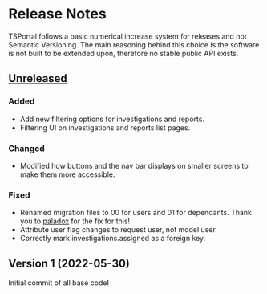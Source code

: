 # Release Notes

TSPortal follows a basic numerical increase system for releases and not Semantic Versioning.
The main reasoning behind this choice is the software is not built to be extended upon, therefore no stable public API exists.

## [Unreleased](https://github.com/miraheze/TSPortal/compare/v1...master)

### Added

- Add new filtering options for investigations and reports.
- Filtering UI on investigations and reports list pages.

### Changed

- Modified how buttons and the nav bar displays on smaller screens to make them more accessible.

### Fixed

- Renamed migration files to 00 for users and 01 for dependants. Thank you to [paladox](https://github.com/paladox) for the fix for this!
- Attribute user flag changes to request user, not model user.
- Correctly mark investigations.assigned as a foreign key.

## Version 1 (2022-05-30)

Initial commit of all base code!
